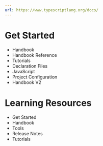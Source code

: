 ```yaml
---
url: https://www.typescriptlang.org/docs/
---
```


# Get Started
- Handbook
- Handbook Reference
- Tutorials
- Declaration Files
- JavaScript
- Project Configuration
- Handbook V2

# Learning Resources
- Get Started
- Handbook
- Tools
- Release Notes
- Tutorials
